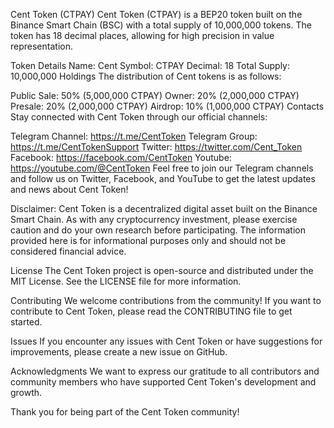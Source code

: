 Cent Token (CTPAY)
Cent Token (CTPAY) is a BEP20 token built on the Binance Smart Chain (BSC) with a total supply of 10,000,000 tokens. The token has 18 decimal places, allowing for high precision in value representation.

Token Details
Name: Cent
Symbol: CTPAY
Decimal: 18
Total Supply: 10,000,000
Holdings
The distribution of Cent tokens is as follows:

Public Sale: 50% (5,000,000 CTPAY)
Owner: 20% (2,000,000 CTPAY)
Presale: 20% (2,000,000 CTPAY)
Airdrop: 10% (1,000,000 CTPAY)
Contacts
Stay connected with Cent Token through our official channels:

Telegram Channel: https://t.me/CentToken
Telegram Group: https://t.me/CentTokenSupport
Twitter: https://twitter.com/Cent_Token
Facebook: https://facebook.com/CentToken
Youtube: https://youtube.com/@CentToken
Feel free to join our Telegram channels and follow us on Twitter, Facebook, and YouTube to get the latest updates and news about Cent Token!

Disclaimer: Cent Token is a decentralized digital asset built on the Binance Smart Chain. As with any cryptocurrency investment, please exercise caution and do your own research before participating. The information provided here is for informational purposes only and should not be considered financial advice.

License
The Cent Token project is open-source and distributed under the MIT License. See the LICENSE file for more information.

Contributing
We welcome contributions from the community! If you want to contribute to Cent Token, please read the CONTRIBUTING file to get started.

Issues
If you encounter any issues with Cent Token or have suggestions for improvements, please create a new issue on GitHub.

Acknowledgments
We want to express our gratitude to all contributors and community members who have supported Cent Token's development and growth.

Thank you for being part of the Cent Token community!
